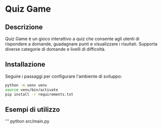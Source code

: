 # Quiz Game

## Descrizione
Quiz Game è un gioco interattivo a quiz che consente agli utenti di rispondere a domande, guadagnare punti e visualizzare i risultati. Supporta diverse categorie di domande e livelli di difficoltà.

## Installazione
Seguire i passaggi per configurare l'ambiente di sviluppo:

```bash
python -m venv venv
source venv/bin/activate
pip install -r requirements.txt
```

## Esempi di utilizzo

'''
python src/main.py

